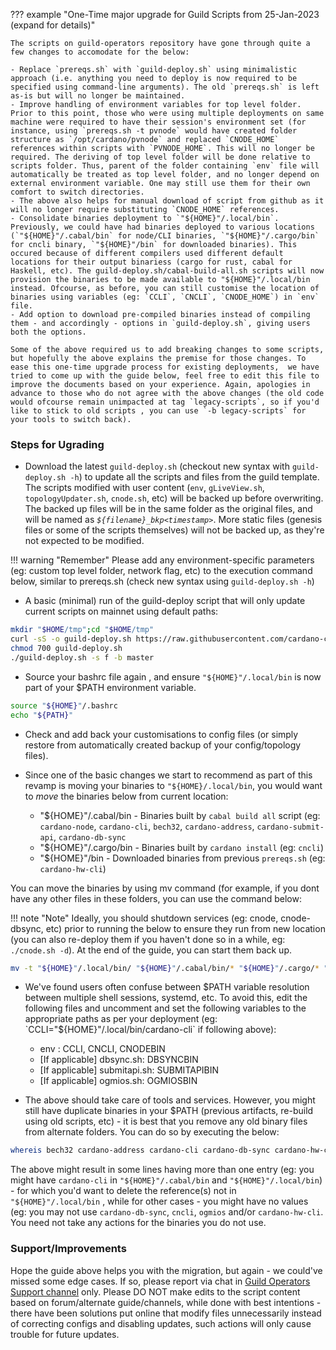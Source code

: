 ??? example "One-Time major upgrade for Guild Scripts from 25-Jan-2023 (expand for details)"
    
    The scripts on guild-operators repository have gone through quite a few changes to accomodate for the below:

    - Replace `prereqs.sh` with `guild-deploy.sh` using minimalistic approach (i.e. anything you need to deploy is now required to be specified using command-line arguments). The old `prereqs.sh` is left as-is but will no longer be maintained.
    - Improve handling of environment variables for top level folder. Prior to this point, those who were using multiple deployments on same machine were required to have their session's environment set (for instance, using `prereqs.sh -t pvnode` would have created folder structure as `/opt/cardano/pvnode` and replaced `CNODE_HOME` references within scripts with `PVNODE_HOME`. This will no longer be required. The deriving of top level folder will be done relative to scripts folder. Thus, parent of the folder containing `env` file will automatically be treated as top level folder, and no longer depend on external environment variable. One may still use them for their own comfort to switch directories.
    - The above also helps for manual download of script from github as it will no longer require substituting `CNODE_HOME` references.
    - Consolidate binaries deployment to `"${HOME}"/.local/bin`. Previously, we could have had binaries deployed to various locations (`"${HOME}"/.cabal/bin` for node/CLI binaries, `"${HOME}"/.cargo/bin` for cncli binary, `"${HOME}"/bin` for downloaded binaries). This occured because of different compilers used different default locations for their output binariess (cargo for rust, cabal for Haskell, etc). The guild-deploy.sh/cabal-build-all.sh scripts will now provision the binaries to be made available to "${HOME}"/.local/bin instead. Ofcourse, as before, you can still customise the location of binaries using variables (eg: `CCLI`, `CNCLI`, `CNODE_HOME`) in `env` file.
    - Add option to download pre-compiled binaries instead of compiling them - and accordingly - options in `guild-deploy.sh`, giving users both the options.
    
    Some of the above required us to add breaking changes to some scripts, but hopefully the above explains the premise for those changes. To ease this one-time upgrade process for existing deployments,  we have tried to come up with the guide below, feel free to edit this file to improve the documents based on your experience. Again, apologies in advance to those who do not agree with the above changes (the old code would ofcourse remain unimpacted at tag `legacy-scripts`, so if you'd like to stick to old scripts , you can use `-b legacy-scripts` for your tools to switch back).  

### Steps for Ugrading

- Download the latest `guild-deploy.sh` (checkout new syntax with `guild-deploy.sh -h`) to update all the scripts and files from the guild template. The scripts modified with user content (`env`, `gLiveView.sh`, `topologyUpdater.sh`, `cnode.sh`, etc) will be backed up before overwriting. The backed up files will be in the same folder as the original files, and will be named as *`${filename}_bkp<timestamp>`*. More static files (genesis files or some of the scripts themselves) will not be backed up, as they're not expected to be modified.

!!! warning "Remember"
    Please add any environment-specific parameters (eg: custom top level folder, network flag, etc) to the execution command below, similar to prereqs.sh (check new syntax using `guild-deploy.sh -h`)

- A basic (minimal) run of the guild-deploy script that will only update current scripts on mainnet using default paths:

``` bash
mkdir "$HOME/tmp";cd "$HOME/tmp"
curl -sS -o guild-deploy.sh https://raw.githubusercontent.com/cardano-community/guild-operators/master/scripts/cnode-helper-scripts/guild-deploy.sh
chmod 700 guild-deploy.sh
./guild-deploy.sh -s f -b master
```

- Source your bashrc file again , and ensure `"${HOME}"/.local/bin` is now part of your $PATH environment variable.

``` bash
source "${HOME}"/.bashrc
echo "${PATH}"
```

- Check and add back your customisations to config files (or simply restore from automatically created backup of your config/topology files).

- Since one of the basic changes we start to recommend as part of this revamp is moving your binaries to `"${HOME}/.local/bin`, you would want to *move* the binaries below from current location:
    - "${HOME}"/.cabal/bin - Binaries built by `cabal build all` script (eg: `cardano-node`, `cardano-cli`, `bech32`, `cardano-address`, `cardano-submit-api`, `cardano-db-sync`
    - "${HOME}"/.cargo/bin - Binaries built by `cardano install` (eg: `cncli`)
    - "${HOME}"/bin - Downloaded binaries from previous `prereqs.sh` (eg: `cardano-hw-cli`)

You can move the binaries by using mv command (for example, if you dont have any other files in these folders, you can use the command below:

!!! note "Note"
    Ideally, you should shutdown services (eg: cnode, cnode-dbsync, etc) prior to running the below to ensure they run from new location (you can also re-deploy them if you haven't done so in a while, eg: `./cnode.sh -d`). At the end of the guide, you can start them back up.

``` bash
mv -t "${HOME}"/.local/bin/ "${HOME}"/.cabal/bin/* "${HOME}"/.cargo/* "${HOME}"/bin/*
```

- We've found users often confuse between $PATH variable resolution between multiple shell sessions, systemd, etc. To avoid this, edit the following files and uncomment and set the following variables to the appropriate paths as per your deployment (eg: `CCLI="${HOME}"/.local/bin/cardano-cli` if following above):

    - env : CCLI, CNCLI, CNODEBIN
    - [If applicable] dbsync.sh: DBSYNCBIN
    - [If applicable] submitapi.sh: SUBMITAPIBIN
    - [If applicable] ogmios.sh: OGMIOSBIN

- The above should take care of tools and services. However, you might still have duplicate binaries in your $PATH (previous artifacts, re-build using old scripts, etc) - it is best that you remove any old binary files from alternate folders. You can do so by executing the below:

``` bash
whereis bech32 cardano-address cardano-cli cardano-db-sync cardano-hw-cli cardano-node cardano-submit-api cncli ogmios
```

The above might result in some lines having more than one entry (eg: you might have `cardano-cli` in `"${HOME}"/.cabal/bin` and `"${HOME}"/.local/bin`) - for which you'd want to delete the reference(s) not in `"${HOME}"/.local/bin` , while for other cases - you might have no values (eg: you may not use `cardano-db-sync`, `cncli`, `ogmios` and/or `cardano-hw-cli`. You need not take any actions for the binaries you do not use.

### Support/Improvements

Hope the guide above helps you with the migration, but again - we could've missed some edge cases. If so, please report via chat in [Guild Operators Support channel](https://t.me/guild_operators_official) only. Please DO NOT make edits to the script content based on forum/alternate guide/channels, while done with best intentions - there have been solutions put online that modify files unnecessarily instead of correcting configs and disabling updates, such actions will only cause trouble for future updates.
